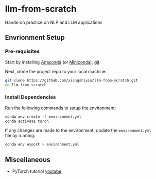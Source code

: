 # llm-from-scratch
Hands-on practice on NLP and LLM applications

## Envrionment Setup
### Pre-requisites
Start by installing [Anaconda](https://www.anaconda.com/products/distribution) (or [Miniconda](https://docs.conda.io/en/latest/miniconda.html)), [git](https://git-scm.com/downloads).

Next, clone the project repo to your local machine:
```bash
git clone https://github.com/xiangshiyin/llm-from-scratch.git
cd llm-from-scratch
```

### Install Dependencies
Run the following commands to setup the environment:
```bash
conda env create -f environment.yml
conda activate torch
```

If any changes are made to the environment, update the `environment.yml` file by running:
```bash
conda env export > environment.yml
```

## Miscellaneous
- PyTorch tutorial [youtube](https://www.youtube.com/playlist?list=PL_lsbAsL_o2CTlGHgMxNrKhzP97BaG9ZN)

